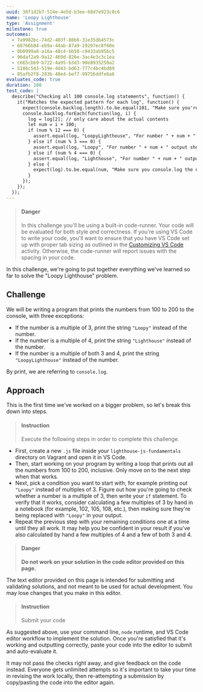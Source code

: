 ```yaml
---
uuid: 38f1d2b7-514e-4e5d-b3ee-68d7e923c8c6
name: 'Loopy Lighthouse'
type: 'Assignment'
milestone: true
outcomes:
  - 7a9982bc-74d2-403f-88b6-31e35db4573c
  - 68766b84-eb9a-44ab-87a9-29207ec8f60e
  - 0b0999a8-a16a-48c4-bb50-c9433ab95bc5
  - 96daf2a9-9a12-469d-826e-3ac4e3c3c1ea
  - c665cbb9-b722-4a95-b3d3-90e8935250a2
  - 5186c543-519e-4d43-bd63-777c4bc4bd89
  - 85afb2f8-283b-48e4-bef7-99756ddfe6a6
evaluates_code: true
duration: 180
test_code: |
  describe("Checking all 100 console.log statements", function() {
    it("Matches the expected pattern for each log", function() {
      expect(console.backlog.length).to.be.equal(101, "Make sure you're including 100 and 200!");
      console.backlog.forEach(function(log, i) {
        log = log[2]; // only care about the actual contents
        let num = i + 100;
        if (num % 12 === 0) {
          assert.equal(log, "LoopyLighthouse", "For number " + num + " output should be LoopyLighthouse but I found " + log);
        } else if (num % 3 === 0) {
          assert.equal(log, "Loopy", "For number " + num + " output should be Loopy but I found " + log);
        } else if (num % 4 === 0) {
          assert.equal(log, "Lighthouse", "For number " + num + " output should be Lighthouse but I found " + log);
        } else {
          expect(log).to.be.equal(num, "Make sure you console.log the number!")
        }
      });
    });
  });
---
```


> #### Danger
> In this challenge you'll be using a built-in code-runner. Your code will be evaluated for both style _and_ correctness. If you're using VS Code to write your code, you'll want to ensure that you have VS Code set up with proper tab sizing as outlined in the [Customizing VS Code](/67e8543a-0bc0-4b64-a311-b349497c2fb0) activity. Otherwise, the code-runner will report issues with the spacing in your code.

In this challenge, we're going to put together everything we've learned so far to solve the "Loopy Lighthouse" problem.

## Challenge

We will be writing a program that prints the numbers from 100 to 200 to the console, with three exceptions:

- If the number is a multiple of 3, print the string `"Loopy"` instead of the number.
- If the number is a multiple of 4, print the string `"Lighthouse"` instead of the number.
- If the number is a multiple of both 3 and 4, print the string `"LoopyLighthouse"` instead of the number.

By print, we are referring to `console.log`.

## Approach

This is the first time we've worked on a bigger problem, so let's break this down into steps.

> #### Instruction
> Execute the following steps in order to complete this challenge.

* First, create a new `.js` file inside your `lighthouse-js-fundamentals` directory on Vagrant and open it in VS Code.
* Then, start working on your program by writing a loop that prints out all the numbers from 100 to 200, inclusive. Only move on to the next step when that works.
* Next, pick a condition you want to start with, for example printing out `"Loopy"` instead of multiples of 3. Figure out how you're going to check whether a number is a multiple of 3, then write your `if` statement. To verify that it works, consider calculating a few multiples of 3 by hand in a notebook (for example, 102, 105, 108, etc.), then making sure they're being replaced with `"Loopy"` in your output.
* Repeat the previous step with your remaining conditions one at a time until they all work. It may help you be confident in your result if you've also calculated by hand a few multiples of 4 and a few of both 3 and 4.


> #### Danger
> **Do not work on your solution in the code editor provided on this page.**

<div></div>

The text editor provided on this page is intended for submitting and validating solutions, and not meant to be used for actual development. You may lose changes that you make in this editor.


> #### Instruction
> Submit your code

As suggested above, use your command line, `node` runtime, and VS Code editor workflow to implement the solution. Once you're satisfied that it's working and outputting correctly, paste your code into the editor to submit and auto-evaluate it.

It may not pass the checks right away, and give feedback on the code instead. Everyone gets unlimited attempts so it's important to take your time in revising the work locally, then re-attempting a submission by copy/pasting the code into the editor again.
